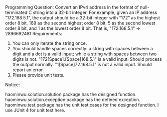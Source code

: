 Programming Question:
Convert an IPv4 address in the format of null-terminated C string into a 32-bit integer. For example, given an IP address “172.168.5.1”, the output should be a 32-bit integer with “172” as the highest order 8 bit, 168 as the second highest order 8 bit, 5 as the second lowest order 8 bit, and 1 as the lowest order 8 bit. That is,
"172.168.5.1" => 2896692481 Requirements:
1. You can only iterate the string once.
2. You should handle spaces correctly: a string with spaces between a digit and a dot is a valid input; while a string with spaces between two digits is not.
"172[Space].[Space]168.5.1" is a valid input. Should process the output normally.
"1[Space]72.168.5.1" is not a valid input. Should report an error. 
3. Please provide unit tests.

Notice:

haominwu.solution.solution package has the designed function.   
haominwu.solution.exception package has the defined exception.  
haominwu.test package has the unit test cases for the designed function. I use JUnit 4 for unit test here.  

